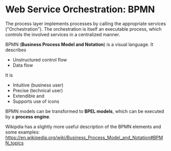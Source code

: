 # Web Service Orchestration: BPMN

The process layer implements processes by calling the appropriate services ("Orchestration"). The orchestration is itself an executable process, which controls the involved services in a centralized manner.

BPMN (**Business Process Model and Notation**) is a visual language. It describes
* Unstructured control flow
* Data flow

It is
* Intuitive (business user)
* Precise (technical user)
* Extendible and
* Supports use of icons

BPMN models can be transformed to **BPEL models**, which can be executed by a **process engine**.

Wikipdia has a slightly more useful description of the BPMN elements and some examples: <https://en.wikipedia.org/wiki/Business_Process_Model_and_Notation#BPMN_topics>

